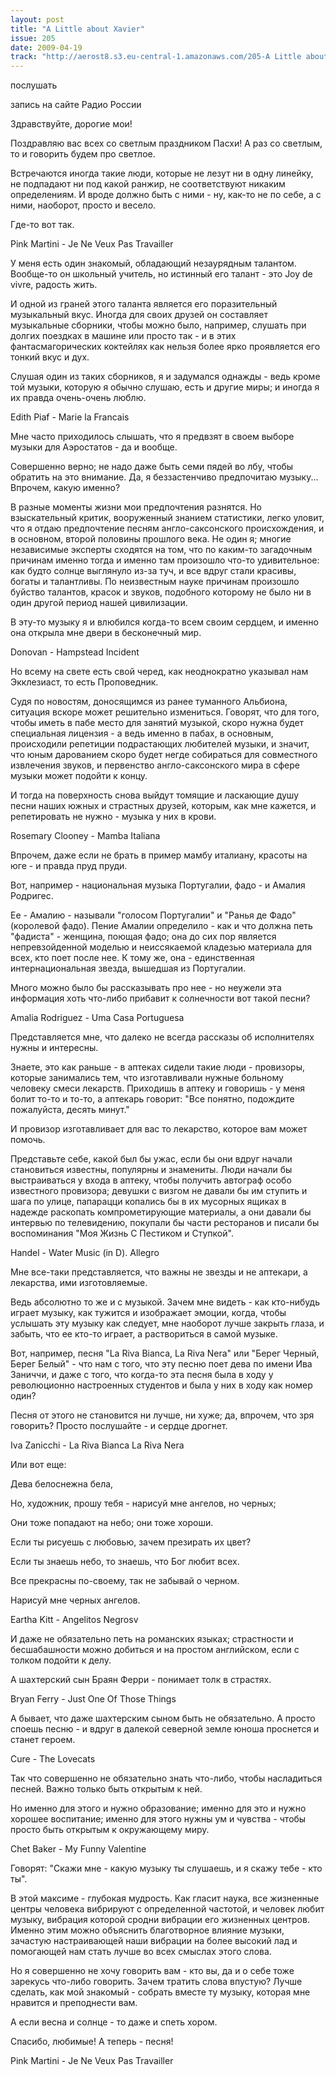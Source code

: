 ```yaml
---
layout: post
title: "A Little about Xavier"
issue: 205
date: 2009-04-19
track: "http://aerost8.s3.eu-central-1.amazonaws.com/205-A Little about Xavier.mp3"
---
```


послушать

запись на сайте Радио России

Здравствуйте, дорогие мои!

Поздравляю вас всех со светлым праздником Пасхи! А раз со светлым, то и говорить будем про светлое.

Встречаются иногда такие люди, которые не лезут ни в одну линейку, не подпадают ни под какой ранжир, не соответствуют никаким определениям. И вроде должно быть с ними - ну, как-то не по себе, а с ними, наоборот, просто и весело.

Где-то вот так.

Pink Martini - Je Ne Veux Pas Travailler

У меня есть один знакомый, обладающий незаурядным талантом. Вообще-то он школьный учитель, но истинный его талант - это Joy de vivre, радость жить.

И одной из граней этого таланта является его поразительный музыкальный вкус. Иногда для своих друзей он составляет музыкальные сборники, чтобы можно было, например, слушать при долгих поездках в машине или просто так - и в этих фантасмагорических коктейлях как нельзя более ярко проявляется его тонкий вкус и дух.

Слушая один из таких сборников, я и задумался однажды - ведь кроме той музыки, которую я обычно слушаю, есть и другие миры; и иногда я их правда очень-очень люблю.

Edith Piaf - Marie la Francais

Мне часто приходилось слышать, что я предвзят в своем выборе музыки для Аэростатов - да и вообще.

Совершенно верно; не надо даже быть семи пядей во лбу, чтобы обратить на это внимание. Да, я беззастенчиво предпочитаю музыку... Впрочем, какую именно?

В разные моменты жизни мои предпочтения разнятся. Но взыскательный критик, вооруженный знанием статистики, легко уловит, что я отдаю предпочтение песням англо-саксонского происхождения, и в основном, второй половины прошлого века. Не один я; многие независимые эксперты сходятся на том, что по каким-то загадочным причинам именно тогда и именно там произошло что-то удивительное: как будто солнце выглянуло из-за туч, и все вдруг стали красивы, богаты и талантливы. По неизвестным науке причинам произошло буйство талантов, красок и звуков, подобного которому не было ни в один другой период нашей цивилизации.

В эту-то музыку я и влюбился когда-то всем своим сердцем, и именно она открыла мне двери в бесконечный мир.

Donovan - Hampstead Incident

Но всему на свете есть свой черед, как неоднократно указывал нам Экклезиаст, то есть Проповедник.

Судя по новостям, доносящимся из ранее туманного Альбиона, ситуация вскоре может решительно измениться. Говорят, что для того, чтобы иметь в пабе место для занятий музыкой, скоро нужна будет специальная лицензия - а ведь именно в пабах, в основным, происходили репетиции подрастающих любителей музыки, и значит, что юным дарованием скоро будет негде собираться для совместного извлечения звуков, и первенство англо-саксонского мира в сфере музыки может подойти к концу.

И тогда на поверхность снова выйдут томящие и ласкающие душу песни наших южных и страстных друзей, которым, как мне кажется, и репетировать не нужно - музыка у них в крови.

Rosemary Clooney - Mamba Italiana

Впрочем, даже если не брать в пример мамбу италиану, красоты на юге - и правда пруд пруди.

Вот, например - национальная музыка Португалии, фадо - и Амалия Родригес.

Ее - Амалию - называли "голосом Португалии" и "Ранья де Фадо" (королевой фадо). Пение Амалии определило - как и что должна петь "фадиста" - женщина, поющая фадо; она до сих пор является непревзойденной моделью и неиссякаемой кладезью материала для всех, кто поет после нее. К тому же, она - единственная интернациональная звезда, вышедшая из Португалии.

Много можно было бы рассказывать про нее - но неужели эта информация хоть что-либо прибавит к солнечности вот такой песни?

Amalia Rodriguez - Uma Casa Portuguesa

Представляется мне, что далеко не всегда рассказы об исполнителях нужны и интересны.

Знаете, это как раньше - в аптеках сидели такие люди - провизоры, которые занимались тем, что изготавливали нужные больному человеку смеси лекарств. Приходишь в аптеку и говоришь - у меня болит то-то и то-то, а аптекарь говорит: "Все понятно, подождите пожалуйста, десять минут."

И провизор изготавливает для вас то лекарство, которое вам может помочь.

Представьте себе, какой был бы ужас, если бы они вдруг начали становиться известны, популярны и знамениты. Люди начали бы выстраиваться у входа в аптеку, чтобы получить автограф особо известного провизора; девушки с визгом не давали бы им ступить и шага по улице, папарацци копались бы в их мусорных ящиках в надежде раскопать компрометирующие материалы, а они давали бы интервью по телевидению, покупали бы части ресторанов и писали бы воспоминания "Моя Жизнь С Пестиком и Ступкой".

Handel - Water Music (in D). Allegro

Мне все-таки представляется, что важны не звезды и не аптекари, а лекарства, ими изготовляемые.

Ведь абсолютно то же и с музыкой. Зачем мне видеть - как кто-нибудь играет музыку, как тужится и изображает эмоции, когда, чтобы услышать эту музыку как следует, мне наоборот лучше закрыть глаза, и забыть, что ее кто-то играет, а раствориться в самой музыке.

Вот, например, песня "La Riva Bianca, La Riva Nera" или "Берег Черный, Берег Белый" - что нам с того, что эту песню поет дева по имени Ива Заниччи, и даже с того, что когда-то эта песня была в ходу у революционно настроенных студентов и была у них в ходу как номер один?

Песня от этого не становится ни лучше, ни хуже; да, впрочем, что зря говорить? Просто послушайте - и сердце дрогнет.

Iva Zanicchi - La Riva Bianca La Riva Nera

Или вот еще:

Дева белоснежна бела,

Но, художник, прошу тебя - нарисуй мне ангелов, но черных;

Они тоже попадают на небо; они тоже хороши.

Если ты рисуешь с любовью, зачем презирать их цвет?

Если ты знаешь небо, то знаешь, что Бог любит всех.

Все прекрасны по-своему, так не забывай о черном.

Нарисуй мне черных ангелов.

Eartha Kitt - Angelitos Negrosv

И даже не обязательно петь на романских языках; страстности и бесшабашности можно добиться и на простом английском, если с толком подойти к делу.

А шахтерский сын Браян Ферри - понимает толк в страстях.

Bryan Ferry - Just One Of Those Things

А бывает, что даже шахтерским сыном быть не обязательно. А просто споешь песню - и вдруг в далекой северной земле юноша проснется и станет героем.

Cure - The Lovecats

Так что совершенно не обязательно знать что-либо, чтобы насладиться песней. Важно только быть открытым к ней.

Но именно для этого и нужно образование; именно для это и нужно хорошее воспитание; именно для этого нужны ум и чувства - чтобы просто быть открытым к окружающему миру.

Chet Baker - My Funny Valentine

Говорят: "Скажи мне - какую музыку ты слушаешь, и я скажу тебе - кто ты".

В этой максиме - глубокая мудрость. Как гласит наука, все жизненные центры человека вибрируют с определенной частотой, и человек любит музыку, вибрация которой сродни вибрации его жизненных центров. Именно этим можно объяснить благотворное влияние музыки, зачастую настраивающей наши вибрации на более высокий лад и помогающей нам стать лучше во всех смыслах этого слова.

Но я совершенно не хочу говорить вам - кто вы, да и о себе тоже зарекусь что-либо говорить. Зачем тратить слова впустую? Лучше сделать, как мой знакомый - собрать вместе ту музыку, которая мне нравится и преподнести вам.

А если весна и солнце - то даже и спеть хором.

Спасибо, любимые! А теперь - песня!

Pink Martini - Je Ne Veux Pas Travailler
